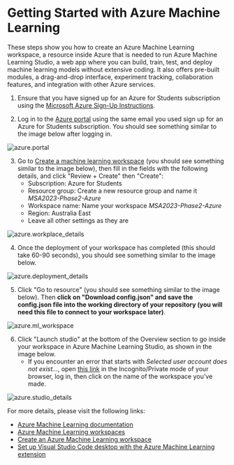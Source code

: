 # Getting Started with Azure Machine Learning

These steps show you how to create an Azure Machine Learning workspace, a resource inside Azure that is needed to run Azure Machine Learning Studio, a web app where you can build, train, test, and deploy machine learning models without extensive coding. It also offers pre-built modules, a drag-and-drop interface, experiment tracking, collaboration features, and integration with other Azure services.

1. Ensure that you have signed up for an Azure for Students subscription using the [Microsoft Azure Sign-Up Instructions](https://github.com/NZMSA/2023-Phase-2#microsoft-azure-sign-up-instructions).

2. Log in to the [Azure portal](https://portal.azure.com) using the same email you used sign up for an Azure for Students subscription. You should see something similar to the image below after logging in.

![azure.portal](../images/portal.png)

3. Go to [Create a machine learning workspace](https://portal.azure.com/#create/Microsoft.MachineLearningServices) (you should see something similar to the image below), then fill in the fields with the following details, and click "Review + Create" then "Create":
    - Subscription: Azure for Students
    - Resource group: Create a new resource group and name it _MSA2023-Phase2-Azure_
    - Workspace name: Name your workspace _MSA2023-Phase2-Azure_
    - Region: Australia East
    - Leave all other settings as they are

![azure.workplace_details](../images/workplace_details.png)

4. Once the deployment of your workspace has completed (this should take 60-90 seconds), you should see something similar to the image below.

![azure.deployment_details](../images/deployment_complete.png)

5. Click "Go to resource" (you should see something similar to the image below). Then **click on "Download config.json" and save the config.json file into the working directory of your repository (you will need this file to connect to your workspace later)**.

![azure.ml_workspace](../images/launch_studio.png)

6. Click "Launch studio" at the bottom of the Overview section to go inside your workspace in Azure Machine Learning Studio, as shown in the image below. 
    - If you encounter an error that starts with _Selected user account does not exist..._, open [this link](https://ml.azure.com) in the Incognito/Private mode of your browser, log in, then click on the name of the workspace you've made.

![azure.studio_details](../images/studio_home.png)

For more details, please visit the following links:
- [Azure Machine Learning documentation](https://learn.microsoft.com/en-us/azure/machine-learning)
- [Azure Machine Learning workspaces](https://learn.microsoft.com/en-us/training/modules/intro-to-azure-machine-learning-service/2-azure-ml-workspace)
- [Create an Azure Machine Learning workspace](https://learn.microsoft.com/en-us/training/modules/explore-azure-machine-learning-workspace-resources-assets/2-provision)
- [Set up Visual Studio Code desktop with the Azure Machine Learning extension](https://learn.microsoft.com/en-us/azure/machine-learning/how-to-setup-vs-code)